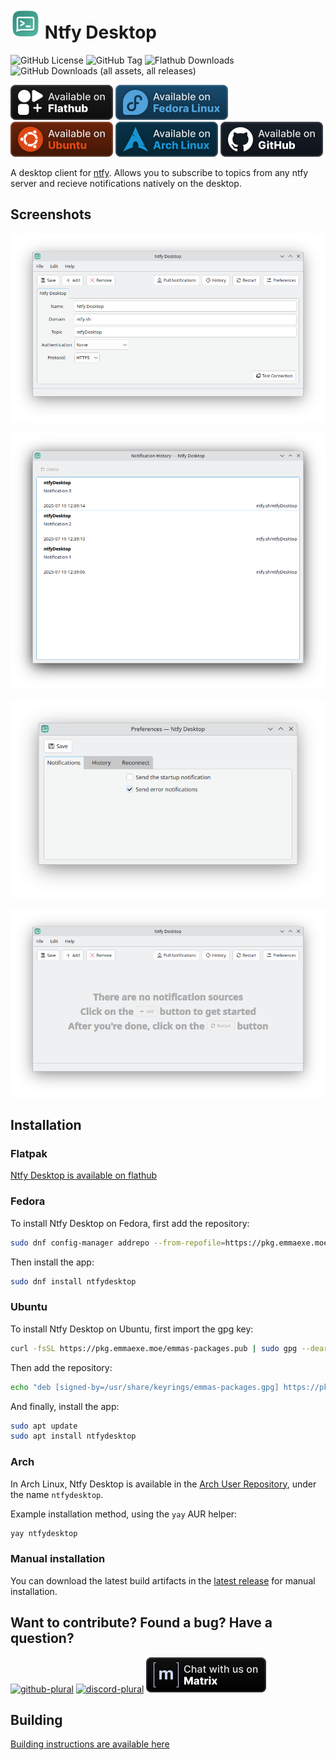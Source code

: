 # <img alt="logo" height="48" src="https://raw.githubusercontent.com/emmaexe/ntfyDesktop/main/assets/ntfyDesktop.svg"> Ntfy Desktop

![GitHub License](https://img.shields.io/github/license/emmaexe/ntfyDesktop)
![GitHub Tag](https://img.shields.io/github/v/tag/emmaexe/ntfyDesktop?label=Latest%20stable%20version)
![Flathub Downloads](https://img.shields.io/flathub/downloads/moe.emmaexe.ntfyDesktop?label=downloads%20-%20flathub)
![GitHub Downloads (all assets, all releases)](https://img.shields.io/github/downloads/emmaexe/ntfyDesktop/total?label=downloads%20-%20github)

[<img alt="flathub" height="56" src="https://raw.githubusercontent.com/PenPow/Badges/refs/heads/main/src/assets/available/flathub/cozy.svg">](#flatpak)
[<img alt="fedora" height="56" src="https://raw.githubusercontent.com/PenPow/Badges/refs/heads/main/src/assets/supported/fedora/cozy.svg">](#fedora)
[<img alt="ubuntu" height="56" src="https://raw.githubusercontent.com/PenPow/Badges/refs/heads/main/src/assets/supported/ubuntu/cozy.svg">](#ubuntu)
[<img alt="arch" height="56" src="https://raw.githubusercontent.com/PenPow/Badges/refs/heads/main/src/assets/supported/arch/cozy.svg">](#arch)
[<img alt="github" height="56" src="https://raw.githubusercontent.com/PenPow/Badges/refs/heads/main/src/assets/available/github/cozy.svg">](#manual-installation)

A desktop client for [ntfy](https://github.com/binwiederhier/ntfy). Allows you to subscribe to topics from any ntfy server and recieve notifications natively on the desktop.

## Screenshots

![First screenshot](https://raw.githubusercontent.com/emmaexe/ntfyDesktop/main/assets/screenshot1.png)

![Second screenshot](https://raw.githubusercontent.com/emmaexe/ntfyDesktop/main/assets/screenshot2.png)

![Third screenshot](https://raw.githubusercontent.com/emmaexe/ntfyDesktop/main/assets/screenshot3.png)

![Fourth screenshot](https://raw.githubusercontent.com/emmaexe/ntfyDesktop/main/assets/screenshot4.png)

## Installation

### Flatpak

[Ntfy Desktop is available on flathub](https://flathub.org/apps/moe.emmaexe.ntfyDesktop)

### Fedora

To install Ntfy Desktop on Fedora, first add the repository:

```bash
sudo dnf config-manager addrepo --from-repofile=https://pkg.emmaexe.moe/rpm/emmas-pkgs.repo
```

Then install the app:

```bash
sudo dnf install ntfydesktop
```

### Ubuntu

To install Ntfy Desktop on Ubuntu, first import the gpg key:

```bash
curl -fsSL https://pkg.emmaexe.moe/emmas-packages.pub | sudo gpg --dearmor -o /usr/share/keyrings/emmas-packages.gpg
```

Then add the repository:

```bash
echo "deb [signed-by=/usr/share/keyrings/emmas-packages.gpg] https://pkg.emmaexe.moe/apt stable main" | sudo tee /etc/apt/sources.list.d/emmas-packages.list
```

And finally, install the app:

```bash
sudo apt update
sudo apt install ntfydesktop
```

### Arch

In Arch Linux, Ntfy Desktop is available in the [Arch User Repository](https://aur.archlinux.org/packages/ntfydesktop), under the name `ntfydesktop`.

Example installation method, using the `yay` AUR helper:

```bash
yay ntfydesktop
```

### Manual installation

You can download the latest build artifacts in the [latest release](https://github.com/emmaexe/ntfyDesktop/releases/latest) for manual installation.

## Want to contribute? Found a bug? Have a question?

[<img alt="github-plural" height="56" src="https://raw.githubusercontent.com/emmaexe/devins-badges/v3/assets/cozy/social/github-plural_vector.svg">](https://github.com/emmaexe/ntfyDesktop/issues)
[<img alt="discord-plural" height="56" src="https://raw.githubusercontent.com/emmaexe/devins-badges/v3/assets/cozy/social/discord-plural_vector.svg">](https://ln.emmaexe.moe/discord-server)
[<img alt="matrix-plural" height="56" src="https://raw.githubusercontent.com/emmaexe/devins-badges/v3/assets/cozy/social/matrix-plural_vector.svg">](https://ln.emmaexe.moe/matrix-server)

## Building

[Building instructions are available here](./scripts/README.md)
